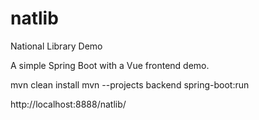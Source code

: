 # natlib
National Library Demo

A simple Spring Boot with a Vue frontend demo. 

mvn clean install
mvn --projects backend spring-boot:run

http://localhost:8888/natlib/



